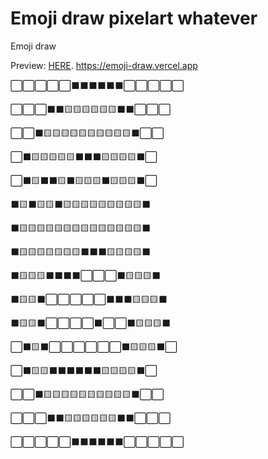 # Emoji draw pixelart whatever

Emoji draw

Preview: [HERE](https://emoji-draw.vercel.app).
https://emoji-draw.vercel.app

⬜️⬜️⬜️⬜️⬜️⬛️⬛️⬛️⬛️⬛️⬛️⬜️⬜️⬜️⬜️⬜️

⬜️⬜️⬜️⬛️⬛️🟨🟨🟨🟨🟨🟨⬛️⬛️⬜️⬜️⬜️

⬜️⬜️⬛️🟨🟨🟨🟨🟨🟨🟨🟨🟨🟨⬛️⬜️⬜️

⬜️⬛️🟨🟨🟨🟨🟨⬛️⬛️⬛️🟨🟨🟨🟨⬛️⬜️

⬜️⬛️🟨⬛️⬛️🟨⬛️🟨🟨🟨⬛️🟨🟨🟨⬛️⬜️

⬛️🟨⬛️🟨🟨⬛️🟨🟨🟨🟨🟨🟨🟨🟨🟨⬛️

⬛️🟨🟨🟨🟨🟨🟨🟨🟨🟨🟨🟨🟨🟨🟨⬛️

⬛️🟨🟨🟨🟨🟨🟨🟨⬛️⬛️⬛️🟨🟨🟨🟨⬛️

⬛️🟨🟨🟨⬛️⬛️⬛️⬛️⬜️⬜️⬜️⬛️🟨🟨🟨⬛️

⬛️🟨🟨⬛️⬜️⬜️⬜️⬜️⬜️⬛️⬛️⬛️🟨🟨🟨⬛️

⬛️🟨🟨⬛️⬜️⬜️⬜️⬜️⬛️⬜️⬜️⬛️🟨🟨🟨⬛️

⬜️⬛️🟨⬛️⬜️⬜️⬜️⬜️⬜️⬜️⬛️🟨🟨🟨⬛️⬜️

⬜️⬛️🟨🟨⬛️⬛️⬛️⬛️⬛️⬛️🟨🟨🟨🟨⬛️⬜️

⬜️⬜️⬛️🟨🟨🟨🟨🟨🟨🟨🟨🟨🟨⬛️⬜️⬜️

⬜️⬜️⬜️⬛️⬛️🟨🟨🟨🟨🟨🟨⬛️⬛️⬜️⬜️⬜️

⬜️⬜️⬜️⬜️⬜️⬛️⬛️⬛️⬛️⬛️⬛️⬜️⬜️⬜️⬜️⬜️